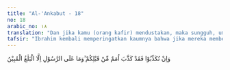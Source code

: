 ```yaml
---
title: "Al-'Ankabut - 18"
no: 18
arabic_no: ١٨
translation: "Dan jika kamu (orang kafir) mendustakan, maka sungguh, umat sebelum kamu juga telah mendustakan (para rasul). Dan kewajiban rasul itu hanyalah menyampaikan (agama Allah) dengan jelas.”"
tafsir: "Ibrahim kembali memperingatkan kaumnya bahwa jika mereka membenarkan apa yang telah disampaikan kepada mereka, pasti mereka akan bahagia. Sebaliknya, mereka akan mendapat mudarat dan kesengsaraan jika tetap mendustakan seruan nabi seperti yang dialami orang-orang sebelum mereka yang mendustakan para utusan Tuhan. Di antaranya seperti yang telah dialami umat Nabi Nuh, Nabi Hud, dan Nabi Saleh. Mereka semua telah disiksa Allah akibat kedurhakaan mereka. Di sisi lain, Allah telah menyelamatkan orang-orang yang beriman beserta para rasul-Nya. \n\nAyat ini diakhiri dengan penegasan bahwa tugas dan misi rasul adalah menyampaikan kebenaran yang nyata kepada umat manusia. Andaikata mereka itu mau membenarkan atau menolaknya, maka itu tidak membawa akibat apa-apa terhadap diri rasul. Tidak ada wewenang yang diberikan Allah kepada setiap rasul untuk memaksa manusia mempercayai seruan dakwahnya. Apakah mereka mau membenarkannya atau tetap mendustakannya adalah di luar tanggung jawabnya."
---
```


وَاِنْ تُكَذِّبُوْا فَقَدْ كَذَّبَ اُمَمٌ مِّنْ قَبْلِكُمْ ۗوَمَا عَلَى الرَّسُوْلِ اِلَّا الْبَلٰغُ الْمُبِيْنُ 
